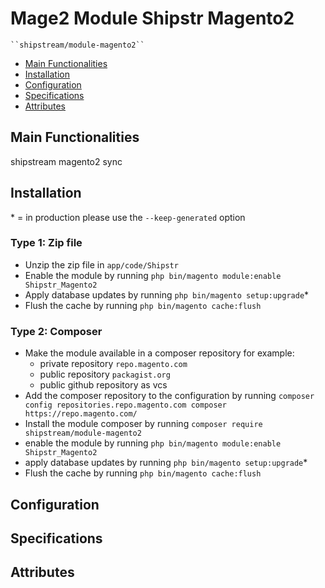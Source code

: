 # Mage2 Module Shipstr Magento2

    ``shipstream/module-magento2``

 - [Main Functionalities](#markdown-header-main-functionalities)
 - [Installation](#markdown-header-installation)
 - [Configuration](#markdown-header-configuration)
 - [Specifications](#markdown-header-specifications)
 - [Attributes](#markdown-header-attributes)


## Main Functionalities
shipstream magento2 sync

## Installation
\* = in production please use the `--keep-generated` option

### Type 1: Zip file

 - Unzip the zip file in `app/code/Shipstr`
 - Enable the module by running `php bin/magento module:enable Shipstr_Magento2`
 - Apply database updates by running `php bin/magento setup:upgrade`\*
 - Flush the cache by running `php bin/magento cache:flush`

### Type 2: Composer

 - Make the module available in a composer repository for example:
    - private repository `repo.magento.com`
    - public repository `packagist.org`
    - public github repository as vcs
 - Add the composer repository to the configuration by running `composer config repositories.repo.magento.com composer https://repo.magento.com/`
 - Install the module composer by running `composer require shipstream/module-magento2`
 - enable the module by running `php bin/magento module:enable Shipstr_Magento2`
 - apply database updates by running `php bin/magento setup:upgrade`\*
 - Flush the cache by running `php bin/magento cache:flush`


## Configuration




## Specifications




## Attributes



